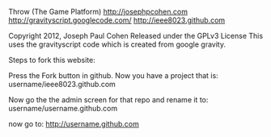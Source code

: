 Throw (The Game Platform)
http://josephpcohen.com
http://gravityscript.googlecode.com/
http://ieee8023.github.com

Copyright 2012, Joseph Paul Cohen
Released under the GPLv3 License
This uses the gravityscript code which is created from google gravity.



Steps to fork this website:

Press the Fork button in github. Now you have a project that is:
username/ieee8023.github.com

Now go the the admin screen for that repo and rename it to:
username/username.github.com

now go to:
http://username.github.com
